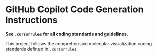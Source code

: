 # GitHub Copilot Code Generation Instructions

**See `.cursorrules` for all coding standards and guidelines.**

This project follows the comprehensive molecular visualization coding standards defined in `.cursorrules`.
